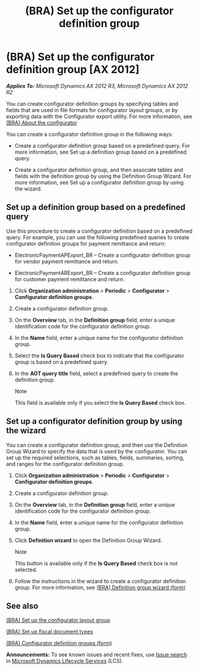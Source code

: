 ﻿---
title: (BRA) Set up the configurator definition group
TOCTitle: (BRA) Set up the configurator definition group
ms:assetid: fa4f9d51-23b0-4667-bb82-21cebd5dd4b1
ms:mtpsurl: https://technet.microsoft.com/en-us/library/JJ730983(v=AX.60)
ms:contentKeyID: 49675212
ms.date: 04/18/2014
mtps_version: v=AX.60
f1_keywords:
- configurator definition group
- Definition Group Wizard
- electronic remittance
- electronic return
---

# (BRA) Set up the configurator definition group [AX 2012]


_**Applies To:** Microsoft Dynamics AX 2012 R3, Microsoft Dynamics AX 2012 R2_

You can create configurator definition groups by specifying tables and fields that are used in file formats for configurator layout groups, or by exporting data with the Configurator export utility. For more information, see [(BRA) About the configurator](bra-about-the-configurator.md)

You can create a configurator definition group in the following ways:

  - Create a configurator definition group based on a predefined query. For more information, see Set up a definition group based on a predefined query.

  - Create a configurator definition group, and then associate tables and fields with the definition group by using the Definition Group Wizard. For more information, see Set up a configurator definition group by using the wizard.

## Set up a definition group based on a predefined query

Use this procedure to create a configurator definition based on a predefined query. For example, you can use the following predefined queries to create configurator definition groups for payment remittance and return:

  - ElectronicPaymentAPExport\_BR – Create a configurator definition group for vendor payment remittance and return.

  - ElectronicPaymentARExport\_BR – Create a configurator definition group for customer payment remittance and return.

<!-- end list -->

1.  Click **Organization administration** \> **Periodic** \> **Configurator** \> **Configurator definition groups**.

2.  Create a configurator definition group.

3.  On the **Overview** tab, in the **Definition group** field, enter a unique identification code for the configurator definition group.

4.  In the **Name** field, enter a unique name for the configurator definition group.

5.  Select the **Is Query Based** check box to indicate that the configurator group is based on a predefined query.

6.  In the **AOT query title** field, select a predefined query to create the definition group.
    

    > [!NOTE]
    > <P>This field is available only if you select the <STRONG>Is Query Based</STRONG> check box.</P>



## Set up a configurator definition group by using the wizard

You can create a configurator definition group, and then use the Definition Group Wizard to specify the data that is used by the configurator. You can set up the required selections, such as tables, fields, summaries, sorting, and ranges for the configurator definition group.

1.  Click **Organization administration** \> **Periodic** \> **Configurator** \> **Configurator definition groups**.

2.  Create a configurator definition group.

3.  On the **Overview** tab, in the **Definition group** field, enter a unique identification code for the configurator definition group.

4.  In the **Name** field, enter a unique name for the configurator definition group.

5.  Click **Definition wizard** to open the Definition Group Wizard.
    

    > [!NOTE]
    > <P>This button is available only if the <STRONG>Is Query Based</STRONG> check box is not selected.</P>



6.  Follow the instructions in the wizard to create a configurator definition group. For more information, see [(BRA) Definition group wizard (form)](https://technet.microsoft.com/en-us/library/jj863740\(v=ax.60\))

## See also

[(BRA) Set up the configurator layout group](bra-set-up-the-configurator-layout-group.md)

[(BRA) Set up fiscal document types](bra-set-up-fiscal-document-types.md)

[(BRA) Configurator definition groups (form)](https://technet.microsoft.com/en-us/library/jj730968\(v=ax.60\))

  
**Announcements:** To see known issues and recent fixes, use [Issue search](http://go.microsoft.com/fwlink/?linkid=389258) in [Microsoft Dynamics Lifecycle Services](http://go.microsoft.com/fwlink/?linkid=306505) (LCS).

